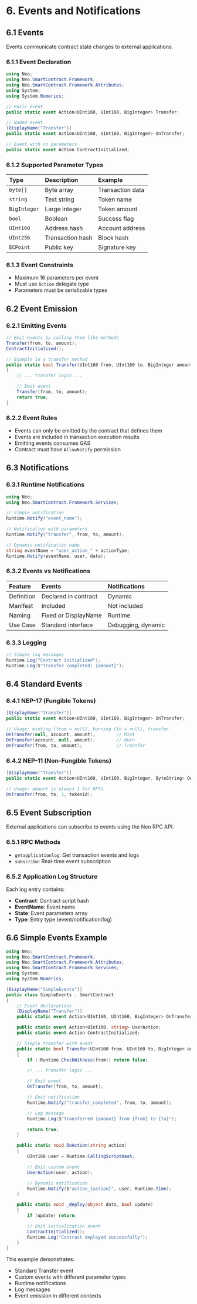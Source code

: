 # 6. Events and Notifications

## 6.1 Events

Events communicate contract state changes to external applications.

### 6.1.1 Event Declaration

```csharp
using Neo;
using Neo.SmartContract.Framework;
using Neo.SmartContract.Framework.Attributes;
using System;
using System.Numerics;

// Basic event
public static event Action<UInt160, UInt160, BigInteger> Transfer;

// Named event
[DisplayName("Transfer")]
public static event Action<UInt160, UInt160, BigInteger> OnTransfer;

// Event with no parameters
public static event Action ContractInitialized;
```

### 6.1.2 Supported Parameter Types

| Type | Description | Example |
|:-----|:------------|:--------|
| `byte[]` | Byte array | Transaction data |
| `string` | Text string | Token name |
| `BigInteger` | Large integer | Token amount |
| `bool` | Boolean | Success flag |
| `UInt160` | Address hash | Account address |
| `UInt256` | Transaction hash | Block hash |
| `ECPoint` | Public key | Signature key |

### 6.1.3 Event Constraints

- Maximum 16 parameters per event
- Must use `Action` delegate type
- Parameters must be serializable types

## 6.2 Event Emission

### 6.2.1 Emitting Events

```csharp
// Emit events by calling them like methods
Transfer(from, to, amount);
ContractInitialized();

// Example in a transfer method
public static bool Transfer(UInt160 from, UInt160 to, BigInteger amount)
{
    // ... transfer logic ...

    // Emit event
    Transfer(from, to, amount);
    return true;
}
```

### 6.2.2 Event Rules

- Events can only be emitted by the contract that defines them
- Events are included in transaction execution results
- Emitting events consumes GAS
- Contract must have `AllowNotify` permission

## 6.3 Notifications

### 6.3.1 Runtime Notifications

```csharp
using Neo;
using Neo.SmartContract.Framework.Services;

// Simple notification
Runtime.Notify("event_name");

// Notification with parameters
Runtime.Notify("transfer", from, to, amount);

// Dynamic notification name
string eventName = "user_action_" + actionType;
Runtime.Notify(eventName, user, data);
```

### 6.3.2 Events vs Notifications

| Feature | Events | Notifications |
|:--------|:-------|:--------------|
| Definition | Declared in contract | Dynamic |
| Manifest | Included | Not included |
| Naming | Fixed or DisplayName | Runtime |
| Use Case | Standard interface | Debugging, dynamic |

### 6.3.3 Logging

```csharp
// Simple log messages
Runtime.Log("Contract initialized");
Runtime.Log($"Transfer completed: {amount}");
```

## 6.4 Standard Events

### 6.4.1 NEP-17 (Fungible Tokens)

```csharp
[DisplayName("Transfer")]
public static event Action<UInt160, UInt160, BigInteger> OnTransfer;

// Usage: minting (from = null), burning (to = null), transfer
OnTransfer(null, account, amount);        // Mint
OnTransfer(account, null, amount);        // Burn
OnTransfer(from, to, amount);             // Transfer
```

### 6.4.2 NEP-11 (Non-Fungible Tokens)

```csharp
[DisplayName("Transfer")]
public static event Action<UInt160, UInt160, BigInteger, ByteString> OnTransfer;

// Usage: amount is always 1 for NFTs
OnTransfer(from, to, 1, tokenId);
```

## 6.5 Event Subscription

External applications can subscribe to events using the Neo RPC API.

### 6.5.1 RPC Methods

- `getapplicationlog`: Get transaction events and logs
- `subscribe`: Real-time event subscription

### 6.5.2 Application Log Structure

Each log entry contains:
- **Contract**: Contract script hash
- **EventName**: Event name
- **State**: Event parameters array
- **Type**: Entry type (event/notification/log)

## 6.6 Simple Events Example

```csharp
using Neo;
using Neo.SmartContract.Framework;
using Neo.SmartContract.Framework.Attributes;
using Neo.SmartContract.Framework.Services;
using System;
using System.Numerics;

[DisplayName("SimpleEvents")]
public class SimpleEvents : SmartContract
{
    // Event declarations
    [DisplayName("Transfer")]
    public static event Action<UInt160, UInt160, BigInteger> OnTransfer;

    public static event Action<UInt160, string> UserAction;
    public static event Action ContractInitialized;

    // Simple transfer with event
    public static bool Transfer(UInt160 from, UInt160 to, BigInteger amount)
    {
        if (!Runtime.CheckWitness(from)) return false;

        // ... transfer logic ...

        // Emit event
        OnTransfer(from, to, amount);

        // Emit notification
        Runtime.Notify("transfer_completed", from, to, amount);

        // Log message
        Runtime.Log($"Transferred {amount} from {from} to {to}");

        return true;
    }

    public static void DoAction(string action)
    {
        UInt160 user = Runtime.CallingScriptHash;

        // Emit custom event
        UserAction(user, action);

        // Dynamic notification
        Runtime.Notify($"action_{action}", user, Runtime.Time);
    }

    public static void _deploy(object data, bool update)
    {
        if (update) return;

        // Emit initialization event
        ContractInitialized();
        Runtime.Log("Contract deployed successfully");
    }
}
```

This example demonstrates:
- Standard Transfer event
- Custom events with different parameter types
- Runtime notifications
- Log messages
- Event emission in different contexts
